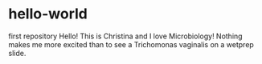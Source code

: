 # hello-world
first repository
Hello!
This is Christina and I love Microbiology!
Nothing makes me more excited than to see a Trichomonas vaginalis
on a wetprep slide.
